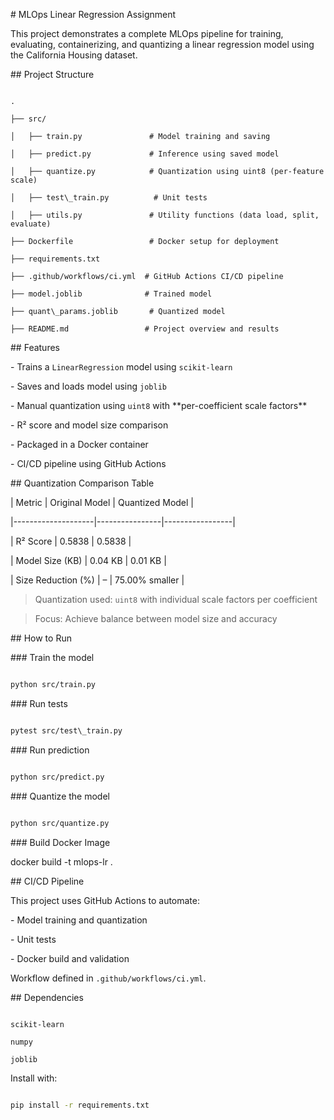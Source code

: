 \# MLOps Linear Regression Assignment



This project demonstrates a complete MLOps pipeline for training, evaluating, containerizing, and quantizing a linear regression model using the California Housing dataset.



\## Project Structure



```

.

├── src/

│   ├── train.py               # Model training and saving

│   ├── predict.py             # Inference using saved model

│   ├── quantize.py            # Quantization using uint8 (per-feature scale)

│   ├── test\_train.py          # Unit tests

│   ├── utils.py               # Utility functions (data load, split, evaluate)

├── Dockerfile                 # Docker setup for deployment

├── requirements.txt

├── .github/workflows/ci.yml  # GitHub Actions CI/CD pipeline

├── model.joblib              # Trained model

├── quant\_params.joblib       # Quantized model

├── README.md                 # Project overview and results

```



\## Features



\- Trains a `LinearRegression` model using `scikit-learn`

\- Saves and loads model using `joblib`

\- Manual quantization using `uint8` with \*\*per-coefficient scale factors\*\*

\- R² score and model size comparison

\- Packaged in a Docker container

\- CI/CD pipeline using GitHub Actions



\## Quantization Comparison Table



| Metric             | Original Model | Quantized Model |

|--------------------|----------------|-----------------|

| R² Score           | 0.5838         | 0.5838          |

| Model Size (KB)    | 0.04 KB        | 0.01 KB         |

| Size Reduction (%) | –              | 75.00% smaller  |



>  Quantization used: `uint8` with individual scale factors per coefficient  

>  Focus: Achieve balance between model size and accuracy



\## How to Run



\### Train the model

```bash

python src/train.py

```



\### Run tests

```bash

pytest src/test\_train.py

```



\### Run prediction

```bash

python src/predict.py

```



\### Quantize the model

```bash

python src/quantize.py

```



\### Build Docker Image



docker build -t mlops-lr .





\## CI/CD Pipeline



This project uses GitHub Actions to automate:



\- Model training and quantization

\- Unit tests

\- Docker build and validation



Workflow defined in `.github/workflows/ci.yml`.



\## Dependencies



```

scikit-learn

numpy

joblib

```



Install with:

```bash

pip install -r requirements.txt

```



